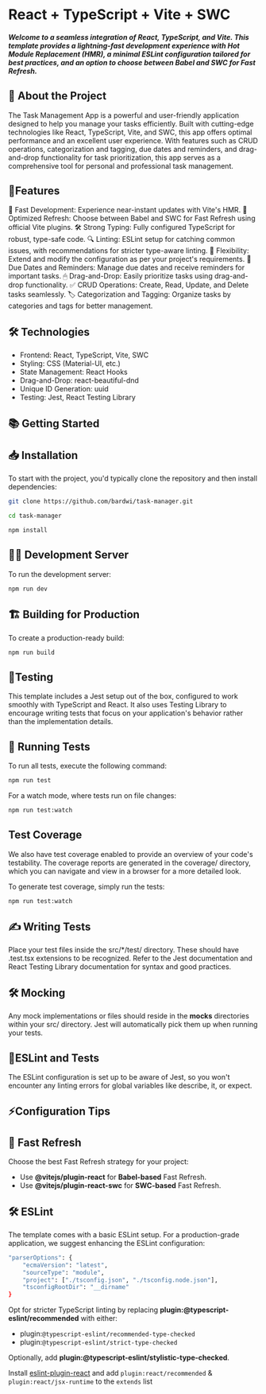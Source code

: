 # React + TypeScript + Vite + SWC
##### Welcome to a seamless integration of React, TypeScript, and Vite. This template provides a lightning-fast development experience with Hot Module Replacement (HMR), a minimal ESLint configuration tailored for best practices, and an option to choose between Babel and SWC for Fast Refresh.


## 🚀 About the Project

 The Task Management App is a powerful and user-friendly application designed to help you manage your tasks efficiently. 
  Built with cutting-edge technologies like React, TypeScript, Vite, and SWC, this app offers optimal performance and an excellent user experience. 
  With features such as CRUD operations, categorization and tagging, due dates and reminders, and drag-and-drop functionality for task prioritization, 
  this app serves as a comprehensive tool for personal and professional task management.
## 🌟Features

 🚀 Fast Development: Experience near-instant updates with Vite's HMR.
 🌊 Optimized Refresh: Choose between Babel and SWC for Fast Refresh using official Vite plugins.
 🛠 Strong Typing: Fully configured TypeScript for robust, type-safe code.
 🔍 Linting: ESLint setup for catching common issues, with recommendations for stricter type-aware linting.
 🧰 Flexibility: Extend and modify the configuration as per your project's requirements.
 📅 Due Dates and Reminders: Manage due dates and receive reminders for important tasks.
 🖱 Drag-and-Drop: Easily prioritize tasks using drag-and-drop functionality.
 ✅ CRUD Operations: Create, Read, Update, and Delete tasks seamlessly.
 🏷 Categorization and Tagging: Organize tasks by categories and tags for better management.

## 🛠 Technologies

- Frontend: React, TypeScript, Vite, SWC
- Styling: CSS (Material-UI, etc.)
- State Management: React Hooks
- Drag-and-Drop: react-beautiful-dnd
- Unique ID Generation: uuid
- Testing: Jest, React Testing Library

## 📚 Getting Started

## 📥 Installation
To start with the project, you'd typically clone the repository and then install dependencies:
```sh
git clone https://github.com/bardwi/task-manager.git

cd task-manager 

npm install
```


## 🏃‍♂️ Development Server
To run the development server:
```sh
npm run dev
```
## 🏗 Building for Production
To create a production-ready build:
```sh
npm run build
```
## 🧪Testing
This template includes a Jest setup out of the box, configured to work smoothly with TypeScript and React. It also uses Testing Library to encourage writing tests that focus on your application's behavior rather than the implementation details.

## 🔄 Running Tests
To run all tests, execute the following command:
```sh
npm run test
```
For a watch mode, where tests run on file changes:
```sh
npm run test:watch
```
## Test Coverage
We also have test coverage enabled to provide an overview of your code's testability. The coverage reports are generated in the coverage/ directory, which you can navigate and view in a browser for a more detailed look.

To generate test coverage, simply run the tests:
```sh
npm run test:watch
```
## ✍️ Writing Tests
Place your test files inside the src/*/test/ directory. These should have .test.tsx extensions to be recognized. Refer to the Jest documentation and React Testing Library documentation for syntax and good practices.

## 🛠 Mocking
Any mock implementations or files should reside in the __mocks__ directories within your src/ directory. Jest will automatically pick them up when running your tests.

## 🔧ESLint and Tests
The ESLint configuration is set up to be aware of Jest, so you won't encounter any linting errors for global variables like describe, it, or expect.

## ⚡Configuration Tips
## 🔄 Fast Refresh
Choose the best Fast Refresh strategy for your project:

- Use **@vitejs/plugin-react** for **Babel-based** Fast Refresh.
- Use **@vitejs/plugin-react-swc** for **SWC-based** Fast Refresh.


## 🛠 ESLint
The template comes with a basic ESLint setup. For a production-grade application, we suggest enhancing the ESLint configuration:
```sh
"parserOptions": {
    "ecmaVersion": "latest",
    "sourceType": "module",
    "project": ["./tsconfig.json", "./tsconfig.node.json"],
    "tsconfigRootDir": "__dirname"
}
```
Opt for stricter TypeScript linting by replacing **plugin:@typescript-eslint/recommended** with either:

- plugin:`@typescript-eslint/recommended-type-checked`
- plugin:`@typescript-eslint/strict-type-checked`

Optionally, add **plugin:@typescript-eslint/stylistic-type-checked**.

Install [eslint-plugin-react](https://github.com/jsx-eslint/eslint-plugin-react) and add `plugin:react/recommended` & `plugin:react/jsx-runtime` to the `extends` list